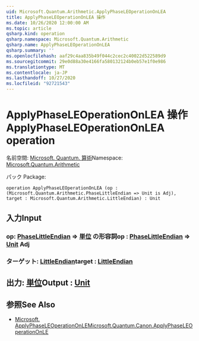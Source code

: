 ```yaml
---
uid: Microsoft.Quantum.Arithmetic.ApplyPhaseLEOperationOnLEA
title: ApplyPhaseLEOperationOnLEA 操作
ms.date: 10/26/2020 12:00:00 AM
ms.topic: article
qsharp.kind: operation
qsharp.namespace: Microsoft.Quantum.Arithmetic
qsharp.name: ApplyPhaseLEOperationOnLEA
qsharp.summary: ''
ms.openlocfilehash: aaf29c4aa835b49f044c2cec2c40022d522589d9
ms.sourcegitcommit: 29e0d88a30e4166fa580132124b0eb57e1f0e986
ms.translationtype: MT
ms.contentlocale: ja-JP
ms.lasthandoff: 10/27/2020
ms.locfileid: "92721543"
---
```

# <a name="applyphaseleoperationonlea-operation"></a><span data-ttu-id="d005e-102">ApplyPhaseLEOperationOnLEA 操作</span><span class="sxs-lookup"><span data-stu-id="d005e-102">ApplyPhaseLEOperationOnLEA operation</span></span>

<span data-ttu-id="d005e-103">名前空間: [Microsoft. Quantum. 算術](xref:Microsoft.Quantum.Arithmetic)</span><span class="sxs-lookup"><span data-stu-id="d005e-103">Namespace: [Microsoft.Quantum.Arithmetic](xref:Microsoft.Quantum.Arithmetic)</span></span>

<span data-ttu-id="d005e-104">パック [](https://nuget.org/packages/)</span><span class="sxs-lookup"><span data-stu-id="d005e-104">Package: [](https://nuget.org/packages/)</span></span>




```qsharp
operation ApplyPhaseLEOperationOnLEA (op : (Microsoft.Quantum.Arithmetic.PhaseLittleEndian => Unit is Adj), target : Microsoft.Quantum.Arithmetic.LittleEndian) : Unit
```


## <a name="input"></a><span data-ttu-id="d005e-105">入力</span><span class="sxs-lookup"><span data-stu-id="d005e-105">Input</span></span>

### <a name="op--phaselittleendian--unit-adj"></a><span data-ttu-id="d005e-106">op: [PhaseLittleEndian](xref:Microsoft.Quantum.Arithmetic.PhaseLittleEndian) => [単位](xref:microsoft.quantum.lang-ref.unit) の形容詞</span><span class="sxs-lookup"><span data-stu-id="d005e-106">op : [PhaseLittleEndian](xref:Microsoft.Quantum.Arithmetic.PhaseLittleEndian) => [Unit](xref:microsoft.quantum.lang-ref.unit) Adj</span></span>




### <a name="target--littleendian"></a><span data-ttu-id="d005e-107">ターゲット: [LittleEndian](xref:Microsoft.Quantum.Arithmetic.LittleEndian)</span><span class="sxs-lookup"><span data-stu-id="d005e-107">target : [LittleEndian](xref:Microsoft.Quantum.Arithmetic.LittleEndian)</span></span>





## <a name="output--unit"></a><span data-ttu-id="d005e-108">出力: [単位](xref:microsoft.quantum.lang-ref.unit)</span><span class="sxs-lookup"><span data-stu-id="d005e-108">Output : [Unit](xref:microsoft.quantum.lang-ref.unit)</span></span>



## <a name="see-also"></a><span data-ttu-id="d005e-109">参照</span><span class="sxs-lookup"><span data-stu-id="d005e-109">See Also</span></span>

- [<span data-ttu-id="d005e-110">Microsoft. ApplyPhaseLEOperationOnLE</span><span class="sxs-lookup"><span data-stu-id="d005e-110">Microsoft.Quantum.Canon.ApplyPhaseLEOperationOnLE</span></span>](xref:Microsoft.Quantum.Canon.ApplyPhaseLEOperationOnLE)